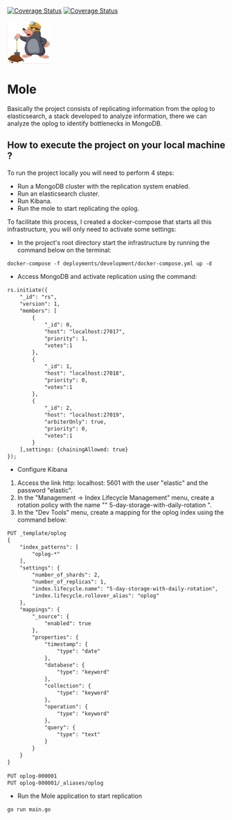 [![Coverage Status](https://goreportcard.com/badge/github.com/involvestecnologia/mole)](https://goreportcard.com/report/github.com/involvestecnologia/mole)
[![Coverage Status](https://coveralls.io/repos/github/involvestecnologia/mole/badge.svg)](https://coveralls.io/github/involvestecnologia/mole)


<img src="./icon.png" width="100" height="100">  
  
# Mole

Basically the project consists of replicating information from the oplog to elasticsearch, a stack developed to analyze information, there we can analyze the oplog to identify bottlenecks in MongoDB.

## How to execute the project on your local machine ?

To run the project locally you will need to perform 4 steps:

- Run a MongoDB cluster with the replication system enabled.
- Run an elasticsearch cluster.
- Run Kibana.
- Run the mole to start replicating the oplog.

To facilitate this process, I created a docker-compose that starts all this infrastructure, you will only need to activate some settings:

- In the project's root directory start the infrastructure by running the command below on the terminal:

```
docker-compose -f deployments/development/docker-compose.yml up -d
```

- Access MongoDB and activate replication using the command:

```
rs.initiate({
    "_id": "rs",
    "version": 1,
    "members": [
        {
            "_id": 0,
            "host": "localhost:27017",
            "priority": 1,
            "votes":1
        },
        {
            "_id": 1,
            "host": "localhost:27018",
            "priority": 0,
            "votes":1
        },
        {
            "_id": 2,
            "host": "localhost:27019",
            "arbiterOnly": true,
            "priority": 0,
            "votes":1
        }
    ],settings: {chainingAllowed: true}
});
```

- Configure Kibana
1. Access the link http: localhost: 5601 with the user "elastic" and the password "elastic".
2. In the "Management -> Index Lifecycle Management" menu, create a rotation policy with the name "" 5-day-storage-with-daily-rotation ".
3. In the "Dev Tools" menu, create a mapping for the oplog index using the command below:

```
PUT _template/oplog
{
    "index_patterns": [
        "oplog-*"
    ],
    "settings": {
        "number_of_shards": 2,
        "number_of_replicas": 1,
        "index.lifecycle.name": "5-day-storage-with-daily-rotation",
        "index.lifecycle.rollover_alias": "oplog"
    },
    "mappings": {
        "_source": {
            "enabled": true
        },
        "properties": {
            "timestamp": {
                "type": "date"
            },
            "database": {
                "type": "keyword"
            },
            "collection": {
                "type": "keyword"
            },
            "operation": {
                "type": "keyword"
            },
            "query": {
                "type": "text"
            }
        }
    }
}

PUT oplog-000001
PUT oplog-000001/_aliases/oplog

```
- Run the Mole application to start replication

```
go run main.go
```
